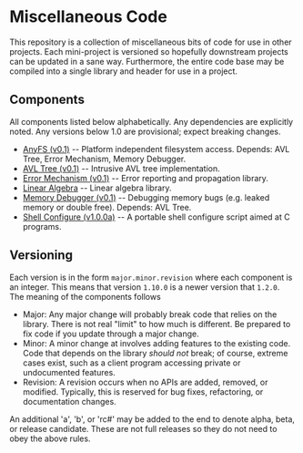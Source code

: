 Miscellaneous Code
==================

This repository is a collection of miscellaneous bits of code for use in other
projects. Each mini-project is versioned so hopefully downstream projects can
be updated in a sane way. Furthermore, the entire code base may be compiled
into a single library and header for use in a project.


## Components

All components listed below alphabetically. Any dependencies are explicitly
noted. Any versions below 1.0 are provisional; expect breaking changes.

 * [AnyFS (v0.1)](afs/README.md) -- Platform independent filesystem access.
     Depends: AVL Tree, Error Mechanism, Memory Debugger.
 * [AVL Tree (v0.1)](avl/README.md) -- Intrusive AVL tree implementation.
 * [Error Mechanism (v0.1)](emech/README.md) -- Error reporting and
     propagation library.
 * [Linear Algebra](lin/README.md) -- Linear algebra library.
 * [Memory Debugger (v0.1)](mdbg/README.md) -- Debugging memory bugs (e.g.
     leaked memory or double free). Depends: AVL Tree.
 * [Shell Configure (v1.0.0a)](shellconf/README.md) -- A portable shell
     configure script aimed at C programs.


## Versioning

Each version is in the form `major.minor.revision` where each component is an
integer. This means that version `1.10.0` is a newer version that `1.2.0`. The
meaning of the components follows

  * Major: Any major change will probably break code that relies on the
    library. There is not real "limit" to how much is different. Be prepared
    to fix code if you update through a major change.
  * Minor: A minor change at involves adding features to the existing code.
    Code that depends on the library *should not* break; of course, extreme
    cases exist, such as a client program accessing private or undocumented
    features.
  * Revision: A revision occurs when no APIs are added, removed, or modified.
    Typically, this is reserved for bug fixes, refactoring, or documentation
    changes.

An additional 'a', 'b', or 'rc#' may be added to the end to denote alpha,
beta, or release candidate. These are not full releases so they do not need to
obey the above rules.
